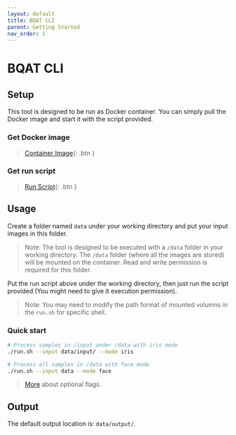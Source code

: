 ```yaml
---
layout: default
title: BQAT CLI
parent: Getting Started
nav_order: 1
---
```


# BQAT CLI

## Setup

This tool is designed to be run as Docker container. You can simply pull the Docker image and start it with the script provided.

### Get Docker image

> [Container Image](https://github.com/Biometix/bqat-cli/pkgs/container/bqat-cli){: .btn }

### Get run script

> [Run Script](https://raw.githubusercontent.com/Biometix/bqat-cli/main/run.sh){: .btn }

## Usage

Create a folder named `data` under your working directory and put your input images in this folder.

> Note: The tool is designed to be executed with a `/data` folder in your working directory. The `/data` folder (where all the images are stored) will be mounted on the container. Read and write permission is required for this folder.

Put the run script above under the working directory, then just run the script provided (You might need to give it execution permission).

> Note: You may need to modify the path format of mounted volumns in the `run.sh` for specific shell.

### Quick start

``` sh
# Process samples in /input under /data with iris mode
./run.sh --input data/input/ --mode iris

# Process all samples in /data with face mode
./run.sh --input data --mode face
```

> [More](https://biometix.github.io/solutions/cli.html) about optional flags.

## Output

The default output location is: `data/output/`.
